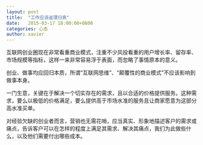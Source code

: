 ```yaml
---
layout: post
title:  "工作应该返璞归真"
date:   2015-03-17 18:00:00+0800
categories: 心态
author: xavier
---
```


互联网创业圈现在非常看重商业模式，注重不少风投看重的用户增长率、留存率、市场规模等指标，这样一来非常容易浮于表面，而忽略了事情原本的意义。

创业、做事均应回归本质，所谓“互联网思维”、“颠覆性的商业模式”不应该影响到做事本身。

一门生意，关键在于解决一个切实存在的需求，且以合适的价格提供服务。这种需求，要么以极低的价格满足，要么提供高于市场水准的服务且让商家愿意为这部分高水准买单。

对经验欠缺的创业者而言，营销也无需花哨，应当真实、形象地描述客户的需求或痛点，告诉客户可以在怎样的程度上满足其需求、解决其痛点，我们为此做些什么，以及他们需要付出哪些成本。
